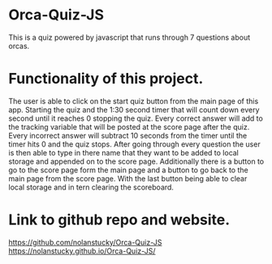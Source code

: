 # Orca-Quiz-JS

This is a quiz powered by javascript that runs through 7 questions about orcas. 

# Functionality of this project.
The user is able to click on the start quiz button from the main page of this app. Starting the quiz and the 1:30 second timer that will count down every second until it reaches 0 stopping the quiz. Every correct answer will add to the tracking variable that will be posted at the score page after the quiz. Every incorrect answer will subtract 10 seconds from the timer until the timer hits 0 and the quiz stops. After going through every question the user is then able to type in there name that they want to be added to local storage and appended on to the score page. Additionally there is a button to go to the score page form the main page and a button to go back to the main page from the score page. With the last button being able to clear local storage and in tern clearing the scoreboard. 

# Link to github repo and website. 

https://github.com/nolanstucky/Orca-Quiz-JS
https://nolanstucky.github.io/Orca-Quiz-JS/